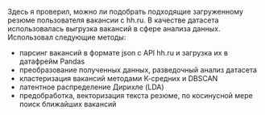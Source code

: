 Здесь я проверил, можно ли подобрать подходящие загруженному резюме пользователя вакансии с hh.ru.
В качестве датасета использовалась выгрузка вакансий в сфере анализа данных.
Использовал следующие методы:
- парсинг вакансий в формате json с API hh.ru и загрузка их в датафрейм Pandas
- преобразование полученных данных, разведочный анализ датасета
- кластеризация вакансий методами К-средних и DBSCAN
- латентное распределение Дирихле (LDA)
- предобработка, векторизация текста резюме, по косинусной мере поиск ближайших вакансий

